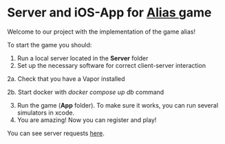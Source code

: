 <h1 align="left">Server and iOS-App for <a href="https://en.wikipedia.org/wiki/Alias_(board_game)" target="_blank">Alias </a>game</h1>

Welcome to our project with the implementation of the game alias!

To start the game you should:
1. Run a local server located in the **Server** folder
2. Set up the necessary software for correct client-server interaction

2a. Check that you have a Vapor installed

2b. Start docker with *docker compose up db* command

3. Run the game (**App** folder). To make sure it works, you can run several simulators in xcode.
4. You are amazing! Now you can register and play!

You can see server requests <a href="https://github.com/VladVelik/alias-vapor-api/blob/main/Server/README.md" target="_blank">here</a>. 
